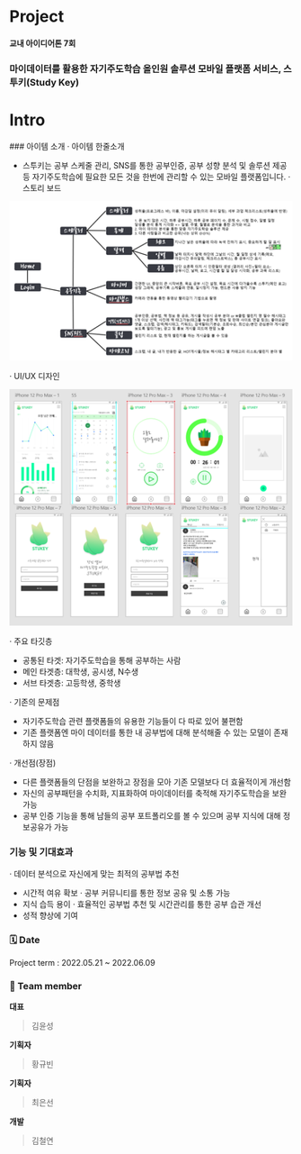 # Project
#### 교내 아이디어톤 7회
### 마이데이터를 활용한 자기주도학습 올인원 솔루션 모바일 플랫폼 서비스, 스투키(Study Key)

# Intro
###󠀂 아이템 소개
· 아이템 한줄소개
  -	스투키는 공부 스케줄 관리, SNS를 통한 공부인증, 공부 성향 분석 및 솔루션 제공 등 자기주도학습에 필요한 모든 것을 한번에 관리할 수 있는 모바일 플랫폼입니다.
· 스토리 보드

<img src="./business plan/그림1.png">

· UI/UX 디자인

<img src="./business plan/UI디자인 목록.png">

· 주요 타깃층
  - 공통된 타겟: 자기주도학습을 통해 공부하는 사람
  - 메인 타겟층: 대학생, 공시생, N수생
  - 서브 타겟층: 고등학생, 중학생

· 기존의 문제점
  - 자기주도학습 관련 플랫폼들의 유용한 기능들이 다 따로 있어 불편함
  - 기존 플랫폼엔 마이 데이터를 통한 내 공부법에 대해 분석해줄 수 있는 모델이 존재하지 않음

· 개선점(장점)
  - 다른 플랫폼들의 단점을 보완하고 장점을 모아 기존 모델보다 더 효율적이게 개선함
  - 자신의 공부패턴을 수치화, 지표화하여 마이데이터를 축적해 자기주도학습을 보완 가능
  - 공부 인증 기능을 통해 남들의 공부 포트폴리오를 볼 수 있으며 공부 지식에 대해 정보공유가 가능
󠀂 
### 기능 및 기대효과
· 데이터 분석으로 자신에게 맞는 최적의 공부법 추천
  -	시간적 여유 확보
· 공부 커뮤니티를 통한 정보 공유 및 소통 가능
  -	지식 습득 용이
· 효율적인 공부법 추천 및 시간관리를 통한 공부 습관 개선
  -	성적 향상에 기여 

### 🗓️ Date 
Project term : 2022.05.21 ~ 2022.06.09 </br>
### 👥 Team member 
**대표** 
> 김윤성

**기획자**
> 황규빈

**기획자**
> 최은선

**개발**
> 김철연
